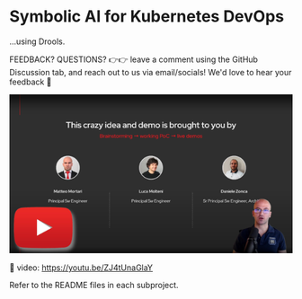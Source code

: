 # Symbolic AI for Kubernetes DevOps

...using Drools.

FEEDBACK? QUESTIONS? 👉👉 leave a comment using the GitHub Discussion tab, and reach out to us via email/socials! We'd love to hear your feedback 🙏

![video thumbnail](./RuleOps_thumbnail_for_github.png)

🎦 video: https://youtu.be/ZJ4tUnaGlaY

Refer to the README files in each subproject.
